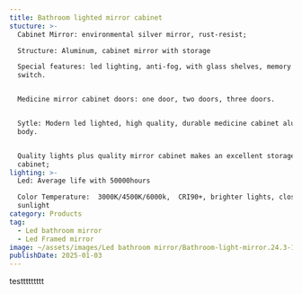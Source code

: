 ```yaml
---
title: Bathroom lighted mirror cabinet
stucture: >-
  Cabinet Mirror: environmental silver mirror, rust-resist;  

  Structure: Aluminum, cabinet mirror with storage  

  Special features: led lighting, anti-fog, with glass shelves, memory touch
  switch.


  Medicine mirror cabinet doors: one door, two doors, three doors.


  Sytle: Modern led lighted, high quality, durable medicine cabinet aluminum
  body.


  Quality lights plus quality mirror cabinet makes an excellent storage medicine
  cabinet;
lighting: >-
  Led: Average life with 50000hours  

  Color Temperature:  3000K/4500K/6000k,  CRI90+, brighter lights, close to
  sunlight
category: Products
tag:
  - Led bathroom mirror
  - Led Framed mirror
image: ~/assets/images/Led bathroom mirror/Bathroom-light-mirror.24.3-1.jpg
publishDate: 2025-01-03
---
```

testtttttttt